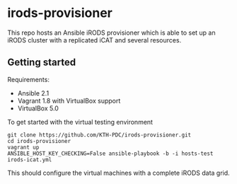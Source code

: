 irods-provisioner
==================

This repo hosts an Ansible iRODS provisioner which is able to set up an iRODS cluster with a replicated iCAT and several resources.

Getting started
----------------

Requirements:

* Ansible 2.1
* Vagrant 1.8 with VirtualBox support
* VirtualBox 5.0

To get started with the virtual testing environment

	git clone https://github.com/KTH-PDC/irods-provisioner.git
	cd irods-provisioner
	vagrant up
	ANSIBLE_HOST_KEY_CHECKING=False ansible-playbook -b -i hosts-test irods-icat.yml

This should configure the virtual machines with a complete iRODS data grid.
